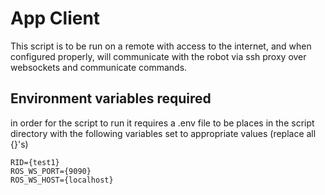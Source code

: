 # App Client

This script is to be run on a remote with access to the internet, and when configured properly, will communicate with the robot via ssh proxy over websockets and communicate commands.

## Environment variables required
in order for the script to run it requires a .env file to be places in the script directory with the following variables set to appropriate values (replace all {}'s)

``` dosini
RID={test1}
ROS_WS_PORT={9090}
ROS_WS_HOST={localhost}
```